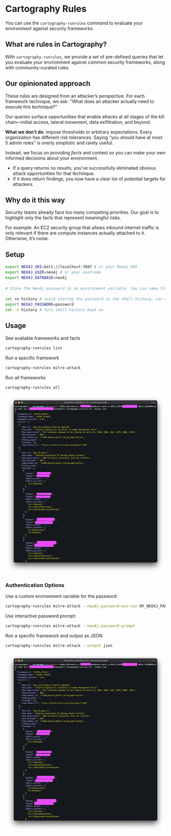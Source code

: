 # Cartography Rules

You can use the `cartography-runrules` command to evaluate your environment against security frameworks.

## What are rules in Cartography?

With `cartography-runrules`, we provide a set of pre-defined queries that let you evaluate your environment against common security frameworks, along with community-curated rules.


## Our opinionated approach

These rules are designed from an attacker’s perspective. For each framework technique, we ask: "What does an attacker actually need to execute this technique?"

Our queries surface opportunities that enable attacks at all stages of the kill chain—initial access, lateral movement, data exfiltration, and beyond.

**What we don’t do**: impose thresholds or arbitrary expectations.
Every organization has different risk tolerances. Saying “you should have at most 5 admin roles” is overly simplistic and rarely useful.

Instead, we focus on providing _facts_ and context so you can make your own informed decisions about your environment.
- If a query returns no results, you’ve successfully eliminated obvious attack opportunities for that technique.
- If it does return findings, you now have a clear list of potential targets for attackers.


## Why do it this way

Security teams already face too many competing priorities. Our goal is to highlight only the facts that represent meaningful risks.

For example:
An EC2 security group that allows inbound internet traffic is only relevant if there are compute instances actually attached to it. Otherwise, it’s noise.

## Setup

```bash
export NEO4J_URI=bolt://localhost:7687 # or your Neo4j URI
export NEO4J_USER=neo4j # or your username
export NEO4J_DATABASE=neo4j

# Store the Neo4j password in an environment variable. You can name this anything you want.

set +o history # avoid storing the password in the shell history; can also use something like 1password CLI.
export NEO4J_PASSWORD=password
set -o history # turn shell history back on
```

## Usage

See available frameworks and facts
```bash
cartography-runrules list
```

Run a specific framework
```bash
cartography-runrules mitre-attack
```

Run all frameworks
```bash
cartography-runrules all
```
![rules text output](../images/rules-text-output.png)

### Authentication Options

Use a custom environment variable for the password:
```bash
cartography-runrules mitre-attack --neo4j-password-env-var MY_NEO4J_PASSWORD
```

Use interactive password prompt:
```bash
cartography-runrules mitre-attack --neo4j-password-prompt
```

Run a specific framework and output as JSON
```bash
cartography-runrules mitre-attack --output json
```
![rules json output](../images/rules-json-output.png)
